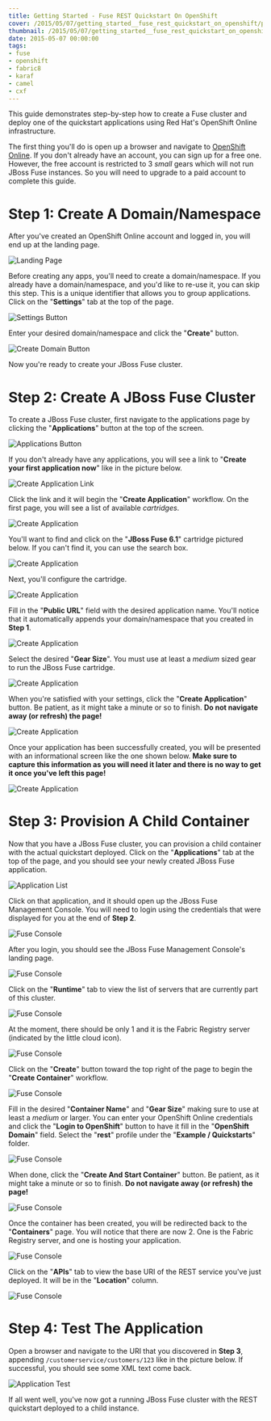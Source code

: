```yaml
---
title: Getting Started - Fuse REST Quickstart On OpenShift
cover: /2015/05/07/getting_started__fuse_rest_quickstart_on_openshift/post-bg.png
thumbnail: /2015/05/07/getting_started__fuse_rest_quickstart_on_openshift/post-bg.png
date: 2015-05-07 00:00:00
tags:
- fuse
- openshift
- fabric8
- karaf
- camel
- cxf
---
```


This guide demonstrates step-by-step how to create a Fuse cluster and deploy one of the quickstart applications using Red Hat's OpenShift Online infrastructure.
<!-- more -->

The first thing you'll do is open up a browser and navigate to [OpenShift Online](https://openshift.redhat.com/). If you don't already have an account, you can sign up for a free one. However, the free account is restricted to 3 _small_ gears which will not run JBoss Fuse instances. So you will need to upgrade to a paid account to complete this guide.

# Step 1: Create A Domain/Namespace

After you've created an OpenShift Online account and logged in, you will end up at the landing page.

![Landing Page](landing_page.png)

Before creating any apps, you'll need to create a domain/namespace. If you already have a domain/namespace, and you'd like to re-use it, you can skip this step. This is a unique identifier that allows you to group applications. Click on the "__Settings__" tab at the top of the page.

![Settings Button](setting_button.png)

Enter your desired domain/namespace and click the "__Create__" button.

![Create Domain Button](create_domain.png)

Now you're ready to create your JBoss Fuse cluster.

# Step 2: Create A JBoss Fuse Cluster

To create a JBoss Fuse cluster, first navigate to the applications page by clicking the "__Applications__" button at the top of the screen.

![Applications Button](applications_button.png)

If you don't already have any applications, you will see a link to "__Create your first application now__" like in the picture below.

![Create Application Link](create_application_link.png)

Click the link and it will begin the "__Create Application__" workflow. On the first page, you will see a list of available _cartridges_.

![Create Application](create_application-01.png)

You'll want to find and click on the "__JBoss Fuse 6.1__" cartridge pictured below. If you can't find it, you can use the search box.

![Create Application](create_application-02.)

Next, you'll configure the cartridge.

![Create Application](create_application-03.png)

Fill in the "__Public URL__" field with the desired application name. You'll notice that it automatically appends your domain/namespace that you created in __Step 1__.

![Create Application](create_application-04.png)

Select the desired "__Gear Size__". You must use at least a _medium_ sized gear to run the JBoss Fuse cartridge.

![Create Application](create_application-05.png)

When you're satisfied with your settings, click the "__Create Application__" button. Be patient, as it might take a minute or so to finish. __Do not navigate away (or refresh) the page!__

![Create Application](create_application-06.png)

Once your application has been successfully created, you will be presented with an informational screen like the one shown below. __Make sure to capture this information as you will need it later and there is no way to get it once you've left this page!__

![Create Application](create_application-07.png)

# Step 3: Provision A Child Container

Now that you have a JBoss Fuse cluster, you can provision a child container with the actual quickstart deployed. Click on the "__Applications__" tab at the top of the page, and you should see your newly created JBoss Fuse application.

![Application List](applications_list.png)

Click on that application, and it should open up the JBoss Fuse Management Console. You will need to login using the credentials that were displayed for you at the end of __Step 2__.

![Fuse Console](fuse_console_login.png)

After you login, you should see the JBoss Fuse Management Console's landing page.

![Fuse Console](fuse_console_landing_page.png)

Click on the "__Runtime__" tab to view the list of servers that are currently part of this cluster.

![Fuse Console](fuse_console_runtime_button.png)

At the moment, there should be only 1 and it is the Fabric Registry server (indicated by the little cloud icon).

![Fuse Console](fuse_console_container_list.png)

Click on the "__Create__" button toward the top right of the page to begin the "__Create Container__" workflow.

![Fuse Console](fuse_console_create_container_button.png)

Fill in the desired "__Container Name__" and "__Gear Size__" making sure to use at least a _medium_ or larger. You can enter your OpenShift Online credentials and click the "__Login to OpenShift__" button to have it fill in the "__OpenShift Domain__" field. Select the "__rest__" profile under the "__Example / Quickstarts__" folder.

![Fuse Console](fuse_console_create_container-01.png)

When done, click the "__Create And Start Container__" button. Be patient, as it might take a minute or so to finish. __Do not navigate away (or refresh) the page!__

![Fuse Console](fuse_console_create_container-02.png)

Once the container has been created, you will be redirected back to the "__Containers__" page. You will notice that there are now 2. One is the Fabric Registry server, and one is hosting your application.

![Fuse Console](fuse_console_create_container-03.png)

Click on the "__APIs__" tab to view the base URI of the REST service you've just deployed. It will be in the "__Location__" column.

![Fuse Console](fuse_console_apis.png)

# Step 4: Test The Application

Open a browser and navigate to the URI that you discovered in __Step 3__, appending `/customerservice/customers/123` like in the picture below. If successful, you should see some XML text come back.

![Application Test](application_test.png)

If all went well, you've now got a running JBoss Fuse cluster with the REST quickstart deployed to a child instance.
